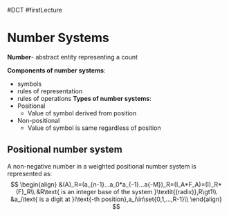 #DCT #firstLecture 

# Number Systems

**Number**- abstract entity representing a count

**Components of number systems**:
- symbols
- rules of representation
- rules of operations
**Types of number systems**:
- Positional
	- Value of symbol derived from position
- Non-positional
	- Value of symbol is same regardless of position

## Positional number system

A non-negative number in a weighted positional number system is represented as:
$$
\begin{align}
	&(A)_R=(a_{n-1}...a_0*a_{-1}...a{-M})_R=(I_A*F_A)=(I)_R*(F)_R\\
	&R\text{ is an integer base of the system }\textit{(radix)},R\gt1\\
	&a_i\text{ is a digit at }i\text{-th position},a_i\in\set{0,1,...,R-1}\\
\end{align}
$$

